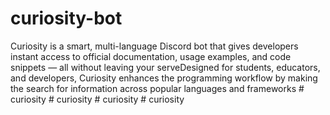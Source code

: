# curiosity-bot
Curiosity is a smart, multi-language Discord bot that gives developers instant access to official documentation, usage examples, and code snippets — all without leaving your serveDesigned for students, educators, and developers, Curiosity enhances the programming workflow by making the search for information across popular languages and frameworks
#   c u r i o s i t y  
 #   c u r i o s i t y  
 #   c u r i o s i t y  
 #   c u r i o s i t y  
 